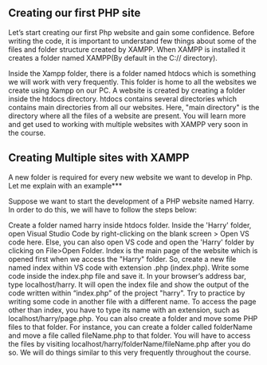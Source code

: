 ## Creating our first PHP site
Let’s start creating our first Php website and gain some confidence. Before writing the code, it is important to understand few things about some of the files and folder structure created by XAMPP. When XAMPP is installed it creates a folder named XAMPP(By default in the C:// directory).

Inside the Xampp folder, there is a folder named htdocs which is something we will work with very frequently. This folder is home to all the websites we create using Xampp on our PC. A website is created by creating a folder inside the htdocs directory. htdocs contains several directories which contains main directories from all our websites. Here, "main directory" is the directory where all the files of a website are present. You will learn more and get used to working with multiple websites with XAMPP very soon in the course.

## Creating Multiple sites with XAMPP
A new folder is required for every new website we want to develop in Php. Let me explain with an example***

Suppose we want to start the development of a PHP website named Harry. In order to do this, we will have to follow the steps below:

Create a folder named harry inside htdocs folder.
Inside the 'Harry' folder, open Visual Studio Code by right-clicking on the blank screen > Open VS code here. Else, you can also open VS code and open the 'Harry' folder by clicking on File>Open Folder.
Index is the main page of the website which is opened first when we access the "Harry" folder. So, create a new file named index within VS code with extension .php (index.php). Write some code inside the index.php file and save it.
In your browser’s address bar, type localhost/harry. It will open the index file and show the output of the code written within “index.php” of the project "harry".
Try to practice by writing some code in another file with a different name. To access the page other than index, you have to type its name with an extension, such as localhost/harry/page.php.
You can also create a folder and move some PHP files to that folder. For instance,  you can create a folder called folderName and move a file called fileName.php to that folder. You will have to access the files by visiting localhost/harry/folderName/fileName.php after you do so. We will do things similar to this very frequently throughout the course.
